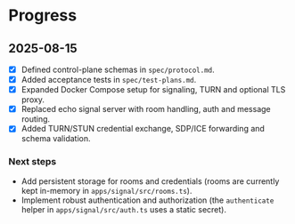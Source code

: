 # Progress

## 2025-08-15

- [x] Defined control-plane schemas in `spec/protocol.md`.
- [x] Added acceptance tests in `spec/test-plans.md`.
- [x] Expanded Docker Compose setup for signaling, TURN and optional TLS proxy.
- [x] Replaced echo signal server with room handling, auth and message routing.
- [x] Added TURN/STUN credential exchange, SDP/ICE forwarding and schema validation.

### Next steps

- Add persistent storage for rooms and credentials (rooms are currently kept in-memory in `apps/signal/src/rooms.ts`).
- Implement robust authentication and authorization (the `authenticate` helper in `apps/signal/src/auth.ts` uses a static secret).
